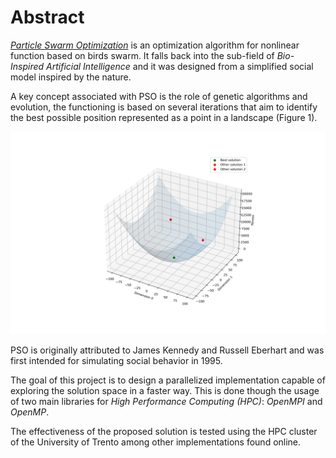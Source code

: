 # Abstract
[*Particle Swarm Optimization*](https://doi.org/10.1109/ICNN.1995.488968) is an optimization algorithm for nonlinear function based on birds swarm. It falls back into the sub-field of *Bio-Inspired Artificial Intelligence* and it was designed from a simplified social model inspired by the nature.

A key concept associated with PSO is the role of genetic algorithms and evolution, the functioning is based on several iterations that aim to identify the best possible position represented as a point in a landscape (Figure 1).

![Solution landscape with best possible solution represented in green](./images/solution_landscape.png)

PSO is originally attributed to James Kennedy and Russell Eberhart and was first intended for simulating social behavior in 1995.

The goal of this project is to design a parallelized implementation capable of exploring the solution space in a faster way. This is done though the usage of two main libraries for *High Performance Computing (HPC)*: *OpenMPI* and *OpenMP*.

The effectiveness of the proposed solution is tested using the HPC cluster of the University of Trento among other implementations found online.
